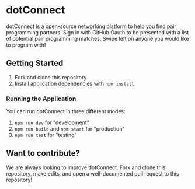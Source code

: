 # dotConnect

dotConnect is a open-source networking platform to help you find pair programming partners. Sign in with GitHub Oauth to be presented with a list of potential pair programming matches. Swipe left on anyone you would like to program with!

## Getting Started

1. Fork and clone this repository
2. Install application dependencies with `npm install`

### Running the Application

You can run dotConnect in three different modes:

1. `npm run dev` for "development"
2. `npm run build` and `npm start` for "production"
3. `npm run test` for "testing"

## Want to contribute?
We are always looking to improve dotConnect. Fork and clone this repository, make edits, and open a well-documented pull request to this repository!
